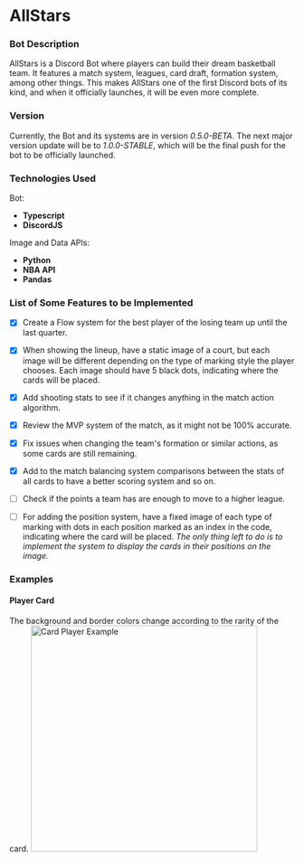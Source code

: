 # AllStars

### Bot Description

AllStars is a Discord Bot where players can build their dream basketball team. It features a match system, leagues, card draft, formation system, among other things. This makes AllStars one of the first Discord bots of its kind, and when it officially launches, it will be even more complete.

### Version
Currently, the Bot and its systems are in version _0.5.0-BETA_. The next major version update will be to _1.0.0-STABLE_, which will be the final push for the bot to be officially launched.

### Technologies Used

Bot:

- **Typescript**
- **DiscordJS**

Image and Data APIs:

- **Python**
- **NBA API**
- **Pandas**

### List of Some Features to be Implemented

- [x] Create a Flow system for the best player of the losing team up until the last quarter.

- [x] When showing the lineup, have a static image of a court, but each image will be different depending on the type of marking style the player chooses. Each image should have 5 black dots, indicating where the cards will be placed.

- [x] Add shooting stats to see if it changes anything in the match action algorithm.

- [x] Review the MVP system of the match, as it might not be 100% accurate.

- [x] Fix issues when changing the team's formation or similar actions, as some cards are still remaining.

- [x] Add to the match balancing system comparisons between the stats of all cards to have a better scoring system and so on.

- [ ] Check if the points a team has are enough to move to a higher league.

- [ ] For adding the position system, have a fixed image of each type of marking with dots in each position marked as an index in the code, indicating where the card will be placed. _The only thing left to do is to implement the system to display the cards in their positions on the image._

### Examples

#### Player Card

The background and border colors change according to the rarity of the card.
<img src="https://media.discordapp.net/attachments/993371075389952062/1248134682785353810/card.png?ex=666489c1&is=66633841&hm=8ab415e133b672d83b017146aa25694110438429a1cedf7fd66dd69f8e037980&=&format=webp&quality=lossless&width=537&height=671" height="400" alt="Card Player Example"/>

